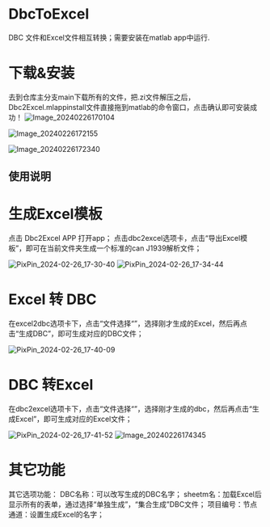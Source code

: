 # DbcToExcel
DBC 文件和Excel文件相互转换；需要安装在matlab app中运行.
# 下载&安装
去到仓库主分支main下载所有的文件，把.zi文件解压之后，Dbc2Excel.mlappinstall文件直接拖到matlab的命令窗口，点击确认即可安装成功！
![Image_20240226170104](https://github.com/zhangyonggang316/DbcToExcel/assets/81631716/9b9b7d14-402b-42ac-bd3b-033892a406d5)

![Image_20240226172155](https://github.com/zhangyonggang316/DbcToExcel/assets/81631716/d6acc0fc-1403-424a-889e-4174850669f9)

![Image_20240226172340](https://github.com/zhangyonggang316/DbcToExcel/assets/81631716/181bcbda-b351-448d-bc7f-58bffb29ab72)
## 使用说明
# 生成Excel模板
点击 Dbc2Excel APP 打开app；
点击dbc2excel选项卡，点击“导出Excel模板”，即可在当前文件夹生成一个标准的can J1939解析文件；

![PixPin_2024-02-26_17-30-40](https://github.com/zhangyonggang316/DbcToExcel/assets/81631716/0d83660c-7a75-45b2-873c-02f10eef03ac)
![PixPin_2024-02-26_17-34-44](https://github.com/zhangyonggang316/DbcToExcel/assets/81631716/a1b14fbf-4480-4d47-9d4e-5fee05fe5df0)

# Excel 转 DBC
在excel2dbc选项卡下，点击“文件选择“”，选择刚才生成的Excel，然后再点击“生成DBC”，即可生成对应的DBC文件；

![PixPin_2024-02-26_17-40-09](https://github.com/zhangyonggang316/DbcToExcel/assets/81631716/c857082b-1cc3-4891-bb14-7b314915f95c)

# DBC 转Excel
在dbc2excel选项卡下，点击“文件选择“”，选择刚才生成的dbc，然后再点击“生成Excel”，即可生成对应的Excel文件；

![PixPin_2024-02-26_17-41-52](https://github.com/zhangyonggang316/DbcToExcel/assets/81631716/fec0b882-c0a2-4468-985d-bcdd975221a9)
![Image_20240226174345](https://github.com/zhangyonggang316/DbcToExcel/assets/81631716/419be8eb-22dd-418f-8a16-d5dbcbfbbc9e)


# 其它功能
其它选项功能：
DBC名称：可以改写生成的DBC名字；
sheetm名：加载Excel后显示所有的表单，通过选择“单独生成”，“集合生成”DBC文件；
项目编号：节点通道：设置生成Excel的名字；
